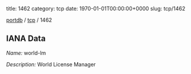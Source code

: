 title: 1462
category: tcp
date: 1970-01-01T00:00:00+0000
slug: tcp/1462

[portdb](/) / [tcp](/category/tcp.html) / 1462


## IANA Data

_Name:_ world-lm

_Description:_ World License Manager


